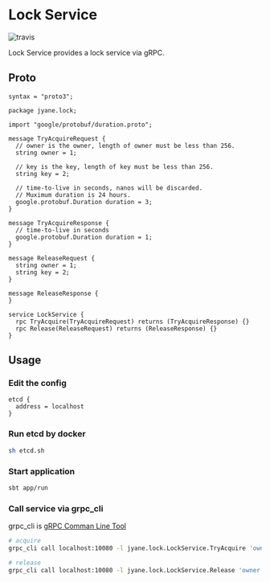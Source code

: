 # Lock Service
![travis](https://travis-ci.org/jyane/lock-service.svg?branch=master)

Lock Service provides a lock service via gRPC.

## Proto

```
syntax = "proto3";

package jyane.lock;

import "google/protobuf/duration.proto";

message TryAcquireRequest {
  // owner is the owner, length of owner must be less than 256.
  string owner = 1;

  // key is the key, length of key must be less than 256.
  string key = 2;

  // time-to-live in seconds, nanos will be discarded.
  // Muximum duration is 24 hours.
  google.protobuf.Duration duration = 3;
}

message TryAcquireResponse {
  // time-to-live in seconds
  google.protobuf.Duration duration = 1;
}

message ReleaseRequest {
  string owner = 1;
  string key = 2;
}

message ReleaseResponse {
}

service LockService {
  rpc TryAcquire(TryAcquireRequest) returns (TryAcquireResponse) {}
  rpc Release(ReleaseRequest) returns (ReleaseResponse) {}
}
```

## Usage

### Edit the config

```
etcd {
  address = localhost
}
```


### Run etcd by docker

``` sh
sh etcd.sh
```

### Start application

``` sh
sbt app/run
```

### Call service via grpc_cli
grpc_cli is [gRPC Comman Line Tool](https://github.com/grpc/grpc/blob/v1.7.2/doc/command_line_tool.md)

``` sh
# acquire
grpc_cli call localhost:10080 -l jyane.lock.LockService.TryAcquire 'owner: "jyane" key: "test" duration { seconds: 10 }'

# release
grpc_cli call localhost:10080 -l jyane.lock.LockService.Release 'owner: "jyane" key: "test"'
```
